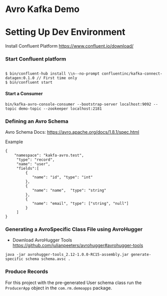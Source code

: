 # Avro Kafka Demo


# Setting Up Dev Environment
Install Confluent Platform
https://www.confluent.io/download/

### Start Confluent platform

```
 
$ bin/confluent-hub install \\n--no-prompt confluentinc/kafka-connect-datagen:0.1.0 // First time only
$ bin/confluent start
```

####  Start a Consumer
```
bin/kafka-avro-console-consumer --bootstrap-server localhost:9092 --topic demo-topic --zookeeper localhost:2181
```

### Defining an Avro Schema

Avro Schema Docs: https://avro.apache.org/docs/1.8.1/spec.html

Example
```
{
    "namespace": "kakfa-avro.test",
     "type": "record",
     "name": "user",
     "fields":[
         {
            "name": "id", "type": "int"
         },
         {
            "name": "name",  "type": "string"
         },
         {
            "name": "email", "type": ["string", "null"]
         }
     ]
}
```


### Generating a AvroSpecific Class File using AvroHugger

- Download AvroHugger Tools https://github.com/julianpeeters/avrohugger#avrohugger-tools


 ```
 java -jar avrohugger-tools_2.12-1.0.0-RC15-assembly.jar generate-specific schema schema.avsc .
 ```
 
 
### Produce Records
For this project with the pre-generated User schema class run the `ProducerApp` object in the `com.rm.demoapps` package.
